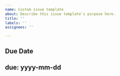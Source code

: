 ```yaml
---
name: Custom issue template
about: Describe this issue template's purpose here.
title: ''
labels: ''
assignees: ''

---
```


**Due Date**
---
due: yyyy-mm-dd
---
